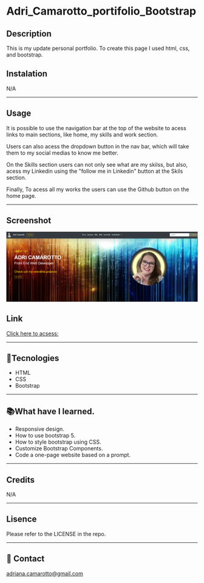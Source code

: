# Adri_Camarotto_portifolio_Bootstrap


## Description

This is my update personal portfolio. 
To create this page I used html, css, and bootstrap.

## Instalation

N/A

---

## Usage

It is possible to use the navigation bar at the top of the website to acess links to main sections, like home, my skills and work section.

Users can also acess the dropdown button in the nav bar, which will take them to my social medias to know me better.

On the Skills section users can not only see what are my skilss, but also, acess my Linkedin using the "follow me in Linkedin" button at the Skils section.

Finally, To acess all my works the users can use the Github button on the home page.

---

## Screenshot

![preview](./images/Screenshot%202023-01-01%20183328.png)
## Link

[Click here to acsess:](https://adriana-camarotto.github.io/AdriCamarotto_portfolio_Bootstrap/)

---

## 🚀Tecnologies

- HTML
- CSS
- Bootstrap

---

## 📚What have I learned.

- Responsive design.
- How to use bootstrap 5.
- How to style bootstrap using CSS.
- Customize Bootstrap Components.
- Code a one-page website based on a prompt.



---

## Credits

N/A

---

## Lisence

Please refer to the LICENSE in the repo.

---

## 📧 Contact

adriana.camarotto@gmail.com




